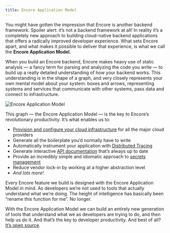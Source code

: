 ```yaml
---
title: Encore Application Model
---
```


You might have gotten the impression that Encore is another backend framework. Spoiler alert: it’s not a backend framework at all! In reality it’s a completely new approach to building cloud-native backend applications that offers a radically improved developer experience. What sets Encore apart, and what makes it possible to deliver that experience, is what we call the **Encore Application Model**.

When you build an Encore backend, Encore makes heavy use of static analysis — a fancy term for parsing and analyzing the code you write — to build up a really detailed understanding of how your backend works. This understanding is in the shape of a graph, and very closely represents your own mental model about your system: boxes and arrows, representing systems and services that communicate with other systems, pass data and connect to infrastructure.

<img src="https://encore.dev/assets/blog/app-graph.png" title="Encore Application Model" className="noshadow"/>

This graph — the Encore Application Model — is the key to Encore’s revolutionary productivity. It’s what enables us to:

* [Provision and configure your cloud infrastructure](deploy/infra) for all the major cloud providers
* Generate all the boilerplate you’d normally have to write
* Automatically instrument your application with [Distributed Tracing](observability/tracing)
* Generate interactive [API documentation](develop/api-docs) that’s always up to date
* Provide an incredibly simple and idiomatic approach to [secrets management](develop/secrets)
* Reduce vendor lock-in by working at a higher abstraction level
* *And lots more!*

Every Encore feature we build is designed with the Encore Application Model in mind. As developers we’re not used to tools that actually understand what we’re doing. The height of intelligence has basically been “rename this function for me”. No longer.

With the Encore Application Model we can build an entirely new generation of tools that understand what we as developers are trying to do, and then help us do it. And that’s the key to developer productivity. And best of all? [It’s open source](https://github.com/encoredev/encore).